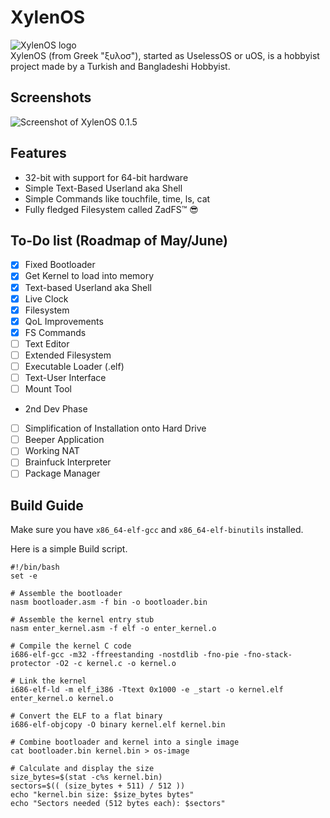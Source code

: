 # XylenOS
![XylenOS logo](https://cdn.discordapp.com/attachments/1371783823297089537/1375498387075371028/Baslksz102_20250523183835.png?ex=6831e833&is=683096b3&hm=2aa554e98f435e342f9ee41a676a3785ec8de56e51c5129ad904f95515a4e782&) <br>
XylenOS (from Greek "ξυλοσ"), started as UselessOS or uOS, is a hobbyist project made by a Turkish and Bangladeshi Hobbyist. <br/>


## Screenshots
![Screenshot of XylenOS 0.1.5](https://media.discordapp.net/attachments/1375015758999982151/1375573560482988072/image.png?ex=68322e35&is=6830dcb5&hm=90b2a42c5bafd11f369b15fb1e8f29dbe33dc83060f61dc24ebd1b58e022bd0c&=&format=webp&quality=lossless)


## Features

 - 32-bit with support for 64-bit hardware
 - Simple Text-Based Userland aka Shell
 - Simple Commands like touchfile, time, ls, cat
 - Fully fledged Filesystem called ZadFS™ 😎

## To-Do list (Roadmap of May/June)

 - [x] Fixed Bootloader
 - [x] Get Kernel to load into memory
 - [x] Text-based Userland aka Shell
 - [x] Live Clock
 - [x] Filesystem
 - [X] QoL Improvements 
 - [X] FS Commands
 - [ ] Text Editor
 - [ ] Extended Filesystem
 - [ ] Executable Loader (.elf)
 - [ ] Text-User Interface
 - [ ] Mount Tool
 - 2nd Dev Phase
 - [ ] Simplification of Installation onto Hard Drive
 - [ ] Beeper Application
 - [ ] Working NAT
 - [ ] Brainfuck Interpreter
 - [ ] Package Manager
 
## Build Guide
Make sure you have `x86_64-elf-gcc` and `x86_64-elf-binutils`  installed.

Here is a simple Build script.
````
#!/bin/bash
set -e

# Assemble the bootloader
nasm bootloader.asm -f bin -o bootloader.bin

# Assemble the kernel entry stub
nasm enter_kernel.asm -f elf -o enter_kernel.o

# Compile the kernel C code
i686-elf-gcc -m32 -ffreestanding -nostdlib -fno-pie -fno-stack-protector -O2 -c kernel.c -o kernel.o

# Link the kernel
i686-elf-ld -m elf_i386 -Ttext 0x1000 -e _start -o kernel.elf enter_kernel.o kernel.o

# Convert the ELF to a flat binary
i686-elf-objcopy -O binary kernel.elf kernel.bin

# Combine bootloader and kernel into a single image
cat bootloader.bin kernel.bin > os-image

# Calculate and display the size
size_bytes=$(stat -c%s kernel.bin)
sectors=$(( (size_bytes + 511) / 512 ))
echo "kernel.bin size: $size_bytes bytes"
echo "Sectors needed (512 bytes each): $sectors"
````
